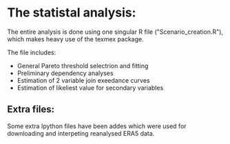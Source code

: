 # The statistal analysis:
The entire analysis is done using one singular R file ("Scenario_creation.R"), which makes heavy use of the texmex package.

The file includes:
* General Pareto threshold selectrion and fitting
* Preliminary dependency analyses
* Estimation of 2 variable join exeedance curves
* Estimation of likeliest value for secondary variables

## Extra files:
Some extra Ipython files have been addes which were used for downloading and interpeting reanalysed ERA5 data.
